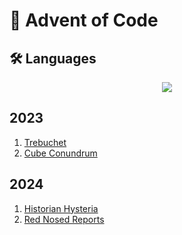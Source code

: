 # 🎄 Advent of Code

## 🛠️ Languages

<p align="center">
  <a>
    <img src="https://go-skill-icons.vercel.app/api/icons?i=ts,js,lua,nim,zig,gleam,elixir,go,rust,java,c,cpp,holyc,cs,erlang,haskell,python,v,odin,postgres&perline=10" />
  </a>
</p>

## 2023

1. [Trebuchet](./aoc-2023/day-1/trebuchet.ts)
2. [Cube Conundrum](./aoc-2023/day-2/cube-conundrum.ts)

## 2024

1. [Historian Hysteria](./aoc-2024/day-1/historian_hysteria.lua)
2. [Red Nosed Reports](./aoc-2024/day-2/RedNosedReports.HC)
